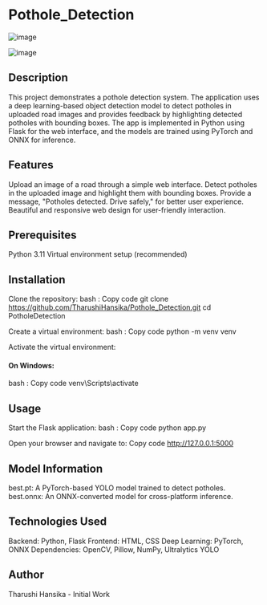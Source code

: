 # Pothole_Detection

![image](https://github.com/user-attachments/assets/1dccdc56-b037-44dd-80f0-fdb77c7c288b)

![image](https://github.com/user-attachments/assets/92b7dedd-c0d6-472e-9ebe-06d9c0cee90c)


## Description
This project demonstrates a pothole detection system. The application uses a deep learning-based object detection model to detect potholes in uploaded road images and provides feedback by highlighting detected potholes with bounding boxes.
The app is implemented in Python using Flask for the web interface, and the models are trained using PyTorch and ONNX for inference.

## Features
Upload an image of a road through a simple web interface.
Detect potholes in the uploaded image and highlight them with bounding boxes.
Provide a message, "Potholes detected. Drive safely," for better user experience.
Beautiful and responsive web design for user-friendly interaction.

## Prerequisites
Python 3.11
Virtual environment setup (recommended)

## Installation

Clone the repository:
bash : Copy code
git clone https://github.com/TharushiHansika/Pothole_Detection.git
cd PotholeDetection

Create a virtual environment:
bash : Copy code
python -m venv venv

Activate the virtual environment:
#### On Windows:
bash : Copy code
venv\Scripts\activate

## Usage

Start the Flask application:
bash : Copy code
python app.py

Open your browser and navigate to:
Copy code
http://127.0.0.1:5000

## Model Information
best.pt: A PyTorch-based YOLO model trained to detect potholes.
best.onnx: An ONNX-converted model for cross-platform inference.

## Technologies Used
Backend: Python, Flask
Frontend: HTML, CSS
Deep Learning: PyTorch, ONNX
Dependencies: OpenCV, Pillow, NumPy, Ultralytics YOLO

## Author
Tharushi Hansika - Initial Work
